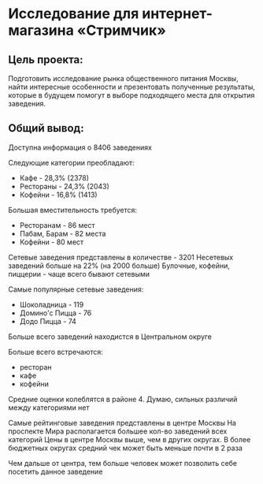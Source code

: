 # Исследование для интернет-магазина «Стримчик»

## Цель проекта:
 Подготовить исследование рынка общественного питания Москвы, 
 найти интересные особенности и презентовать полученные результаты, которые в будущем помогут в выборе подходящего места для открытия заведения.

## Общий вывод:
Доступна информация о 8406 заведениях

Следующие категории преобладают:
 - Кафе - 28,3% (2378)
 - Рестораны - 24,3% (2043)
 - Кофейни - 16,8%  (1413)

Большая вместительность требуется:
 - Ресторанам - 86 мест
 - Пабам, Барам - 82 места
 - Кофейни - 80 мест

Сетевые заведения представлены в количестве - 3201
Несетевых заведений больше на 22% (на 2000 больше)
Булочные, кофейни, пиццерии - чаще всего бывают сетевыми

Самые популярные сетевые заведения:
 - Шоколадница - 119
 - Домино'с Пицца - 76
 - Додо Пицца - 74

Больше всего заведений находистся в Центральном округе

Больше всего встречаются:
 - ресторан
 - кафе
 - кофейни

Средние оценки колеблятся в районе 4. Думаю, сильных различий между категориями нет

Самые рейтинговые заведения представлены в центре Москвы
На проспекте Мира располагается большее кол-во заведений всех категорий
Цены в центре Москвы выше, чем в других округах. В более бюджетных округах средний чек может быть меньше почти в 2 раза

Чем дальше от центра, тем больше человек может позволить себе посетить данное заведение
